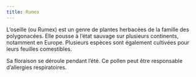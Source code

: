 ```yaml
---
title: Rumex
---
```


L’oseille (ou Rumex) est un genre de plantes herbacées de la famille des polygonacées. Elle pousse à l’état sauvage sur plusieurs continents, notamment en Europe. Plusieurs espèces sont également cultivées pour leurs feuilles comestibles.

Sa floraison se déroule pendant l’été. Ce pollen peut être responsable d’allergies respiratoires.